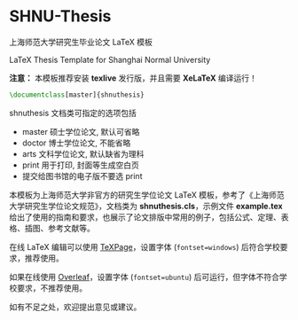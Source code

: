 # SHNU-Thesis

上海师范大学研究生毕业论文 LaTeX 模板

LaTeX Thesis Template for Shanghai Normal University

**注意：** 本模板推荐安装 **texlive** 发行版，并且需要 **XeLaTeX** 编译运行！

```tex
\documentclass[master]{shnuthesis}
```

shnuthesis 文档类可指定的选项包括
- master 硕士学位论文, 默认可省略
- doctor 博士学位论文, 不能省略
- arts 文科学位论文, 默认缺省为理科
- print 用于打印, 封面等生成空白页
- 提交给图书馆的电子版不要选 print

本模板为上海师范大学非官方的研究生学位论文 LaTeX 模板，参考了《上海师范大学研究生学位论文规范》，文档类为 **shnuthesis.cls**，示例文件 **example.tex** 给出了使用的指南和要求，也展示了论文排版中常用的例子，包括公式、定理、表格、插图、参考文献等。

在线 LaTeX 编辑可以使用 [TeXPage](https://www.texpage.com/)，设置字体 (`fontset=windows`) 后符合学校要求，推荐使用。

如果在线使用 [Overleaf](https://www.overleaf.com/)，设置字体 (`fontset=ubuntu`) 后可运行，但字体不符合学校要求，不推荐使用。

如有不足之处，欢迎提出意见或建议。
